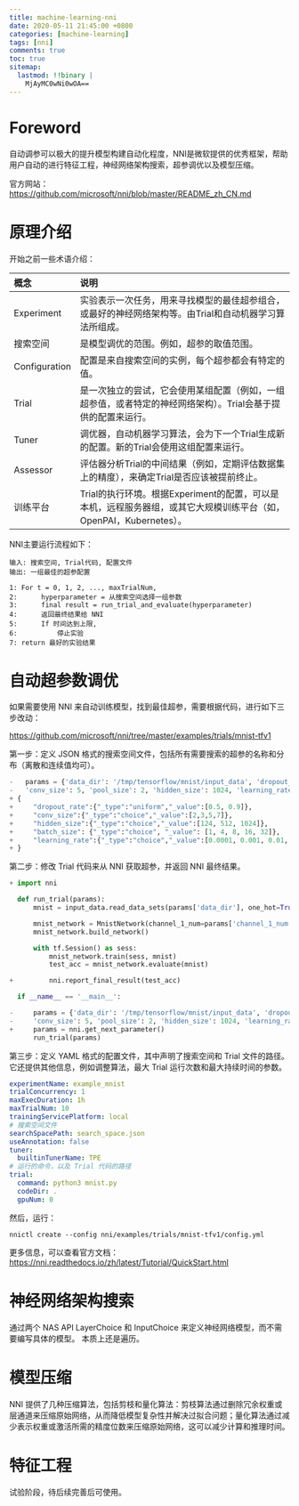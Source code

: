 ```yaml
---
title: machine-learning-nni
date: 2020-05-11 21:45:00 +0800
categories: [machine-learning]
tags: [nni]
comments: true
toc: true
sitemap:
  lastmod: !!binary |
    MjAyMC0wNi0wOA==
---
```



# Foreword

自动调参可以极大的提升模型构建自动化程度，NNI是微软提供的优秀框架，帮助用户自动的进行特征工程，神经网络架构搜索，超参调优以及模型压缩。

官方网站：https://github.com/microsoft/nni/blob/master/README_zh_CN.md

# 原理介绍

开始之前一些术语介绍：

| 概念           | 说明      |
| :----------- | :------ |
| Experiment | 实验表示一次任务，用来寻找模型的最佳超参组合，或最好的神经网络架构等。由Trial和自动机器学习算法所组成。|
| 搜索空间 | 是模型调优的范围。例如，超参的取值范围。 |
| Configuration | 配置是来自搜索空间的实例，每个超参都会有特定的值。 |
| Trial | 是一次独立的尝试，它会使用某组配置（例如，一组超参值，或者特定的神经网络架构）。Trial会基于提供的配置来运行。 |
| Tuner | 调优器，自动机器学习算法，会为下一个Trial生成新的配置。新的Trial会使用这组配置来运行。 |
| Assessor | 评估器分析Trial的中间结果（例如，定期评估数据集上的精度），来确定Trial是否应该被提前终止。 |
| 训练平台 | Trial的执行环境。根据Experiment的配置，可以是本机，远程服务器组，或其它大规模训练平台（如，OpenPAI，Kubernetes）。 |

NNI主要运行流程如下：

```text
输入: 搜索空间, Trial代码, 配置文件
输出: 一组最佳的超参配置

1: For t = 0, 1, 2, ..., maxTrialNum,
2:      hyperparameter = 从搜索空间选择一组参数
3:      final result = run_trial_and_evaluate(hyperparameter)
4:      返回最终结果给 NNI
5:      If 时间达到上限,
6:          停止实验
7: return 最好的实验结果
```

# 自动超参数调优

如果需要使用 NNI 来自动训练模型，找到最佳超参，需要根据代码，进行如下三步改动：

https://github.com/microsoft/nni/tree/master/examples/trials/mnist-tfv1

第一步：定义 JSON 格式的搜索空间文件，包括所有需要搜索的超参的名称和分布（离散和连续值均可）。

```python
-   params = {'data_dir': '/tmp/tensorflow/mnist/input_data', 'dropout_rate': 0.5, 'channel_1_num': 32, 'channel_2_num': 64,
-   'conv_size': 5, 'pool_size': 2, 'hidden_size': 1024, 'learning_rate': 1e-4, 'batch_num': 2000, 'batch_size': 32}
+ {
+     "dropout_rate":{"_type":"uniform","_value":[0.5, 0.9]},
+     "conv_size":{"_type":"choice","_value":[2,3,5,7]},
+     "hidden_size":{"_type":"choice","_value":[124, 512, 1024]},
+     "batch_size": {"_type":"choice", "_value": [1, 4, 8, 16, 32]},
+     "learning_rate":{"_type":"choice","_value":[0.0001, 0.001, 0.01, 0.1]}
+ }
```

第二步：修改 Trial 代码来从 NNI 获取超参，并返回 NNI 最终结果。

```python
+ import nni

  def run_trial(params):
      mnist = input_data.read_data_sets(params['data_dir'], one_hot=True)

      mnist_network = MnistNetwork(channel_1_num=params['channel_1_num'], channel_2_num=params['channel_2_num'], conv_size=params['conv_size'], hidden_size=params['hidden_size'], pool_size=params['pool_size'], learning_rate=params['learning_rate'])
      mnist_network.build_network()

      with tf.Session() as sess:
          mnist_network.train(sess, mnist)
          test_acc = mnist_network.evaluate(mnist)

+         nni.report_final_result(test_acc)

  if __name__ == '__main__':

-     params = {'data_dir': '/tmp/tensorflow/mnist/input_data', 'dropout_rate': 0.5, 'channel_1_num': 32, 'channel_2_num': 64,
-     'conv_size': 5, 'pool_size': 2, 'hidden_size': 1024, 'learning_rate': 1e-4, 'batch_num': 2000, 'batch_size': 32}
+     params = nni.get_next_parameter()
      run_trial(params)
```

第三步：定义 YAML 格式的配置文件，其中声明了搜索空间和 Trial 文件的路径。 它还提供其他信息，例如调整算法，最大 Trial 运行次数和最大持续时间的参数。

```yaml
experimentName: example_mnist
trialConcurrency: 1
maxExecDuration: 1h
maxTrialNum: 10
trainingServicePlatform: local
# 搜索空间文件
searchSpacePath: search_space.json
useAnnotation: false
tuner:
  builtinTunerName: TPE
# 运行的命令，以及 Trial 代码的路径
trial:
  command: python3 mnist.py
  codeDir: .
  gpuNum: 0
```

然后，运行：

```shell
nnictl create --config nni/examples/trials/mnist-tfv1/config.yml
```

更多信息，可以查看官方文档：https://nni.readthedocs.io/zh/latest/Tutorial/QuickStart.html

# 神经网络架构搜索

通过两个 NAS API LayerChoice 和 InputChoice 来定义神经网络模型，而不需要编写具体的模型。 本质上还是遍历。

# 模型压缩

NNI 提供了几种压缩算法，包括剪枝和量化算法：剪枝算法通过删除冗余权重或层通道来压缩原始网络，从而降低模型复杂性并解决过拟合问题；量化算法通过减少表示权重或激活所需的精度位数来压缩原始网络，这可以减少计算和推理时间。

# 特征工程

试验阶段，待后续完善后可使用。
